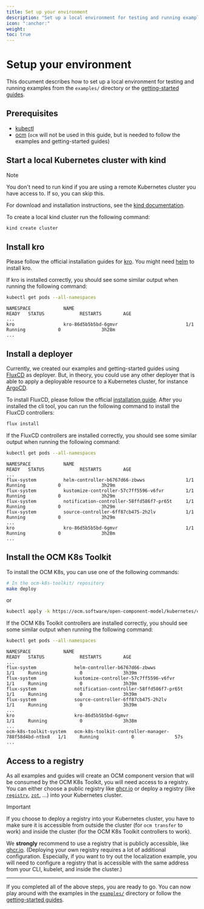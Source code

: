 ```yaml
---
title: Set up your environment
description: "Set up a local environment for testing and running examples from the examples directory or the getting-started guides."
icon: ":anchor:"
weight:
toc: true
---
```


# Setup your environment

This document describes how to set up a local environment for testing and running examples from the `examples/`
directory or the [getting-started guides](../getting-started).

## Prerequisites

- [kubectl](https://kubernetes.io/docs/tasks/tools/#kubectl)
- [ocm](https://ocm.software/docs/getting-started/installation/) (`ocm` will not be used in this guide, but
  is needed to follow the examples and getting-started guides)

## Start a local Kubernetes cluster with kind

> [!NOTE]
> You don't need to run kind if you are using a remote Kubernetes cluster you have access to. If so, you can skip this.

For download and installation instructions, see the
[kind documentation](https://kind.sigs.k8s.io/docs/user/quick-start).

To create a local kind cluster run the following command:

```bash
kind create cluster
```

## Install kro

Please follow the official installation guides for [kro](https://kro.run/docs/getting-started/Installation). You might
need [helm](https://helm.sh/docs/intro/install/) to install kro.

If kro is installed correctly, you should see some similar output when running the following command:

```bash
kubectl get pods --all-namespaces
```

```console
NAMESPACE            NAME                                         READY   STATUS             RESTARTS        AGE
...
kro                  kro-86d5b5b5bd-6gmvr                         1/1     Running            0               3h28m
...
```

## Install a deployer

Currently, we created our examples and getting-started guides using [FluxCD](https://fluxcd.io/) as deployer.
But, in theory, you could use any other deployer that is able to apply a deployable resource to a Kubernetes cluster,
for instance [ArgoCD](https://argo-cd.readthedocs.io/en/stable/).

To install FluxCD, please follow the official [installation guide](https://fluxcd.io/docs/installation/). After you
installed the cli tool, you can run the following command to install the FluxCD controllers:

```bash
flux install
```

If the FluxCD controllers are installed correctly, you should see some similar output when running the following
command:

```bash
kubectl get pods --all-namespaces
```

```console
NAMESPACE            NAME                                         READY   STATUS             RESTARTS        AGE
...
flux-system          helm-controller-b6767d66-zbwws               1/1     Running            0               3h29m
flux-system          kustomize-controller-57c7ff5596-v6fvr        1/1     Running            0               3h29m
flux-system          notification-controller-58ffd586f7-pr65t     1/1     Running            0               3h29m
flux-system          source-controller-6ff87cb475-2h2lv           1/1     Running            0               3h29m
...
kro                  kro-86d5b5b5bd-6gmvr                         1/1     Running            0               3h28m
...
```

## Install the OCM K8s Toolkit

To install the OCM K8s, you can use one of the following commands:

```bash
# In the ocm-k8s-toolkit/ repository
make deploy
```

or

```bash
kubectl apply -k https://ocm.software/open-component-model/kubernetes/controller/config/default?ref=main
```

If the OCM K8s Toolkit controllers are installed correctly, you should see some similar output when running the
following command:

```bash
kubectl get pods --all-namespaces
```

```console
NAMESPACE            NAME                                         READY   STATUS             RESTARTS        AGE
...
flux-system              helm-controller-b6767d66-zbwws                        1/1     Running            0               3h39m
flux-system              kustomize-controller-57c7ff5596-v6fvr                 1/1     Running            0               3h39m
flux-system              notification-controller-58ffd586f7-pr65t              1/1     Running            0               3h39m
flux-system              source-controller-6ff87cb475-2h2lv                    1/1     Running            0               3h39m
...
kro                      kro-86d5b5b5bd-6gmvr                                  1/1     Running            0               3h38m
...
ocm-k8s-toolkit-system   ocm-k8s-toolkit-controller-manager-788f58d4bd-ntbx8   1/1     Running            0               57s
...
```

## Access to a registry

As all examples and guides will create an OCM component version that will be consumed by the OCM K8s Toolkit, you will
need access to a registry. You can either choose a public registry like [ghcr.io][ghcr.io] or deploy a registry (like
[`registry`][registry], [`zot`][zot], ...) into your Kubernetes cluster.

> [!IMPORTANT]
> If you choose to deploy a registry into your Kubernetes cluster, you have to make sure it is accessible from outside
> the cluster (for `ocm transfer` to work) and inside the cluster (for the OCM K8s Toolkit controllers to work).
>
> We **strongly** recommend to use a registry that is publicly accessible, like [ghcr.io][ghcr.io].
> (Deploying your own registry requires a lot of additional configuration. Especially, if you want to try out the
> localization example, you will need to configure a registry that is accessible with the same address from your
> CLI, kubelet, and inside the cluster.)

---

If you completed all of the above steps, you are ready to go. You can now play around with the examples in the
[`examples/`](../../examples) directory or follow the [getting-started guides](../getting-started).

[ghcr.io]: https://docs.github.com/en/packages/learn-github-packages/introduction-to-github-packages
[registry]: https://hub.docker.com/_/registry
[zot]: https://zotregistry.dev/